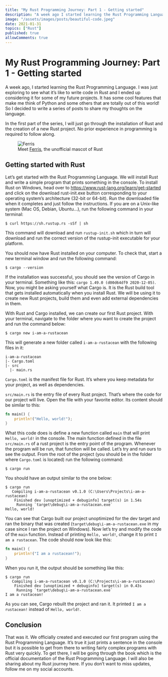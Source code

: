 ```yaml
---
title: "My Rust Programming Journey: Part 1 - Getting started"
description: "A week ago I started learning the Rust Programming Language."
image: "/assets/images/posts/beautiful-code.jpeg"
date: 2021-01-31
topics: ["Rust"]
published: true
allowComments: true
---
```


# My Rust Programming Journey: Part 1 - Getting started

A week ago, I started learning the Rust Programming Language. I was just exploring to see what it’s like to write code in Rust and I ended up considering it for some of my future projects. It has some cool features that make me think of Python and some others that are totally out of this world! So I decided to write a series of posts to share my thoughts on the language.

In the first part of the series, I will just go through the installation of Rust and the creation of a new Rust project. No prior experience in programming is required to follow along.

<figure>
  <img src="/assets/images/posts/cuddlyferris.png" alt="Ferris">
  <figcaption>Meet <a href="https://rustacean.net/" target="_blank" rel="noopener nofollow">Ferris</a>, the unofficial mascot of Rust</figcaption>
</figure>

## Getting started with Rust

Let’s get started with the Rust Programming Language. We will install Rust and write a simple program that prints something in the console.
To install Rust on Windows, head over to <a href="https://www.rust-lang.org/learn/get-started" target="_blank" rel="noopener">https://www.rust-lang.org/learn/get-started</a> and click on the download rust-init.exe button corresponding to your operating system’s architecture (32-bit or 64-bit). Run the downloaded file when it completes and just follow the instructions.
If you are on a Unix-like system (Mac OS, Debian, Ubuntu…), run the following command in your terminal:

```console
$ curl https://sh.rustup.rs -sSf | sh
```

This command will download and run `rustup-init.sh` which in  turn will download and run the correct version of the rustup-init executable for your platform.

You should now have Rust installed on your computer. To check that, start a new terminal window and run the following command:

```console
$ cargo --version
```

If the installation was successful, you should see the version of Cargo in your terminal. Something like this: `cargo 1.49.0 (d00d64df9 2020-12-05)`.
Now, you might be asking yourself  what Cargo is. It is the Rust build tool that gets installed automatically when you install Rust. We will be using it to create new Rust projects, build them and even add external dependencies in them.

With Rust and Cargo installed, we can create our first Rust project. With your terminal, navigate to the folder where you want to create the project and run the command below:

```console
$ cargo new i-am-a-rustacean
```

This will generate a new folder called `i-am-a-rustacean` with the following files in it:

```console
i-am-a-rustacean
|- Cargo.toml
|- src
  |- main.rs
```

`Cargo.toml` is the manifest file for Rust. It’s where you keep metadata for your project, as well as dependencies.

`src/main.rs`  is the entry file of every Rust project. That’s where the code for our project will live. Open the file with your favorite editor. Its content should be similar to this:

```rust
fn main() {
    println!("Hello, world!");
}
```

What this code does is define a new function called `main` that will print `Hello, world!` in the console. The main function defined in the file `src/main.rs` of a rust project is the entry point of the program. Whenever the program will be run, that function will be called. Let’s try and run ours to see the output. From the root of the project (you should be in the folder where `Cargo.toml` is located) run the following command:

```console
$ cargo run
```

You should have an output similar to the one below:

```console
$ cargo run
   Compiling i-am-a-rustacean v0.1.0 (C:\Users\Projects\i-am-a-rustacean)
    Finished dev [unoptimized + debuginfo] target(s) in 1.54s
     Running `target\debug\i-am-a-rustacean.exe`
Hello, world!
```
You can see that Cargo built our project unoptimized for the dev target and ran the binary that was created (`target\debug\i-am-a-rustacean.exe` in my case since I ran the project on Windows).
Now let’s try and modify the code of the `main` function. Instead of printing `Hello, world!`, change it to print `I am a rustacean`. The code should now look like this:

```rust
fn main() {
    println!("I am a rustacean!");
}
```

When you run it, the output should be something like this:

```console
$ cargo run
   Compiling i-am-a-rustacean v0.1.0 (C:\Projects\i-am-a-rustacean)
    Finished dev [unoptimized + debuginfo] target(s) in 0.43s
     Running `target\debug\i-am-a-rustacean.exe`
I am a rustacean!
```

As you can see, Cargo rebuilt the project and ran it. It printed `I am a rustacean!` instead of `Hello, world!`.

## Conclusion
That was it. We officially created and executed our first program using the Rust Programming Language. It’s true it just prints a sentence in the console but it is possible to get from there to writing fairly complex programs with Rust very quickly. To get there, I will be going through the book which is the official documentation of the Rust Programming Language. I will also be sharing about my Rust journey here. If you don’t want to miss updates, follow me on my social accounts.
